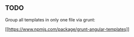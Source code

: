 ## TODO

Group all templates in only one file via grunt:

[[https://www.npmjs.com/package/grunt-angular-templates]]
